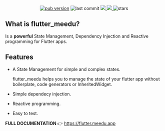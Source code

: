 <p align="center">
  <a href="https://pub.dev/packages/flutter_meedu"><img alt="pub version" src="https://img.shields.io/pub/v/flutter_meedu?include_prereleases&label=flutter_meedu"/></a>

  <img style={{marginLeft:10}} alt="last commit" src="https://img.shields.io/github/last-commit/darwin-morocho/flutter-meedu"/>
   <a style={{marginLeft:10}} href="https://codecov.io/gh/darwin-morocho/flutter-meedu">
  <img src="https://codecov.io/gh/darwin-morocho/flutter-meedu/branch/master/graph/badge.svg?token=VM29N1NHWJ"/>
  </a>
  <a style={{marginLeft:10}} href="https://discord.gg/rV4bPsdefj">
  <img src="https://img.shields.io/static/v1?label=Discord&message=Server&color=1565c0"/>
  </a>
  <img style={{marginLeft:10}} alt="stars" src="https://img.shields.io/github/stars/darwin-morocho/flutter-meedu?style=social"/>
</p>

## What is **flutter_meedu**?
Is a **powerful** State Management, Dependency Injection and Reactive programming for Flutter apps.

## Features
- A State Management for simple and complex states.

  flutter_meedu helps you to manage the state of your flutter app without boilerplate, code generators or InheritedWidget.

- Simple dependecy injection.

- Reactive programming.

- Easy to test.

**FULL DOCUMENTATION**  👉  https://flutter.meedu.app
